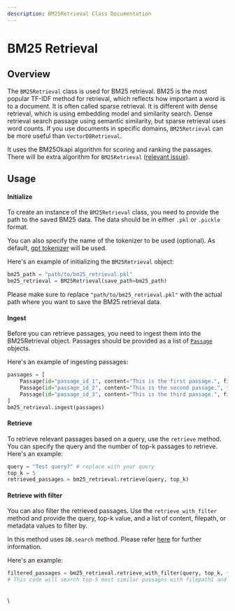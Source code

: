 ```yaml
---
description: BM25Retrieval Class Documentation
---
```


# BM25 Retrieval

## Overview

The `BM25Retrieval` class is used for BM25 retrieval. BM25 is the most popular TF-IDF method for retrieval, which reflects how important a word is to a document. It is often called sparse retrieval. It is different with dense retrieval, which is using embedding model and similarity search. Dense retrieval search passage using semantic similarity, but sparse retrieval uses word counts. If you use documents in specific domains, `BM25Retrieval` can be more useful than `VectorDBRetrieval`.

&#x20;It uses the BM25Okapi algorithm for scoring and ranking the passages. There will be extra algorithm for `BM25Retrieval` ([relevant issue](https://github.com/NomaDamas/RAGchain/issues/209)).



## Usage

#### Initialize

To create an instance of the `BM25Retrieval` class, you need to provide the path to the saved BM25 data. The data should be in either `.pkl` or `.pickle` format.&#x20;

You can also specify the name of the tokenizer to be used (optional). As default, [gpt tokenizer](https://huggingface.co/gpt2) will be used.

Here's an example of initializing the `BM25Retrieval` object:

```python
bm25_path = "path/to/bm25_retrieval.pkl" 
bm25_retrieval = BM25Retrieval(save_path=bm25_path)
```

Please make sure to replace `"path/to/bm25_retrieval.pkl"` with the actual path where you want to save the BM25 retrieval data.

#### Ingest

Before you can retrieve passages, you need to ingest them into the BM25Retrieval object. Passages should be provided as a list of [`Passage`](https://nomadamas.github.io/RAGchain/build/html/RAGchain.schema.html#module-RAGchain.schema.passage) objects.&#x20;

Here's an example of ingesting passages:

```python
passages = [
    Passage(id="passage_id_1", content="This is the first passage.", filepath="filepath"),
    Passage(id="passage_id_2", content="This is the second passage.", filepath="filepath"),
    Passage(id="passage_id_3", content="This is the third passage.", filepath="filepath")
]
bm25_retrieval.ingest(passages)
```

#### Retrieve

To retrieve relevant passages based on a query, use the `retrieve` method. You can specify the query and the number of top-k passages to retrieve. \
Here's an example:

```python
query = "Test query?" # replace with your query 
top_k = 5
retrieved_passages = bm25_retrieval.retrieve(query, top_k)
```

#### Retrieve with filter

You can also filter the retrieved passages. Use the `retrieve_with_filter` method and provide the query, top-k value, and a list of content, filepath, or metadata values to filter by.&#x20;

In this method uses `DB.search` method. Please refer [here](https://nomadamas.github.io/RAGchain/build/html/RAGchain.DB.html#RAGchain.DB.base.BaseDB.search) for further information.

Here's an example:

```python
filtered_passages = bm25_retrieval.retrieve_with_filter(query, top_k, filepath=["filepath1", "filepath3"])
# This code will search top-5 most similar passages with filepath1 and filepath3
```

\
\
